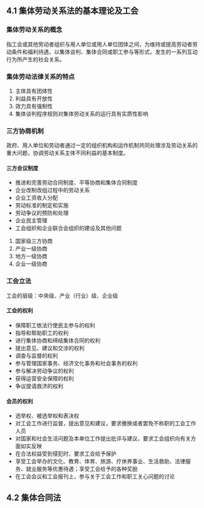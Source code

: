 ## 4.1 集体劳动关系法的基本理论及工会
### 集体劳动关系的概念
指工会或其他劳动者组织与用人单位或用人单位团体之间，为维持或提高劳动者劳动条件和福利待遇，以集体谈判、集体合同或职工参与等形式，发生的一系列互动行为所产生的社会关系。
### 集体劳动法律关系的特点
1. 主体具有团体性
2. 利益具有开放性
3. 效力具有强制性
4. 集体谈判程序规则对集体劳动关系的运行具有实质性影响
### 三方协商机制
政府、用人单位和劳动者通过一定的组织机构和运作机制共同处理涉及劳动关系的重大问题，协调劳动关系主体不同利益的基本制度。
#### 三方会议制度
- 推进和完善劳动合同制度、平等协商和集体合同制度
- 企业改制改组过程中的劳动关系
- 企业工资收入分配
- 劳动标准的制定和实施
- 劳动争议的预防和处理
- 企业民主管理
- 工会组织和企业联合会组织的建设及其他问题

1. 国家级三方协商
2. 产业一级协商
3. 地方一级协商
4. 企业一级协商
### 工会立法
工会的层级：中央级、产业（行业）级、企业级
#### 工会的权利
- 保障职工依法行使民主参与的权利
- 指导和帮助职工的权利
- 进行集体协商和缔结集体合同的权利
- 提出意见、建议和交涉的权利
- 调查与监督的权利
- 参与管理国家事务、经济文化事务和社会事务的权利
- 参与解决劳动争议的权利
- 获得运营安全保障的权利
- 争议提请救济的权利
#### 会员的权利
- 选举权、被选举权和表决权
- 对工会工作进行监督，提出意见和建议，要求撤换或者罢免不称职的工会工作人员
- 对国家和社会生活问题及本单位工作提出批评与建议，要求工会组织向有关方面如实反映
- 在合法权益受到侵犯时，要求工会给予保护
- 享受工会举办的文化、教育、体育、旅游、疗休养事业、生活救助、法律服务、就业服务等优惠待遇；享受工会给予的各种奖励
- 在工会会议和工会报刊上，参与关于工会工作和职工关心问题的讨论
## 4.2 集体合同法